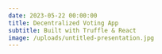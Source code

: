 ```yaml
---
date: 2023-05-22 00:00:00
title: Decentralized Voting App
subtitle: Built with Truffle & React
image: /uploads/untitled-presentation.jpg
---
```

